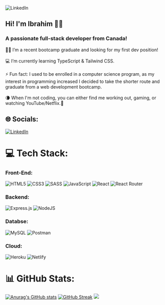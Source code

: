 ![LinkedIn](https://t4.ftcdn.net/jpg/02/78/37/47/360_F_278374738_ypRn0utOVnebuhmpSrDiwkzFsdqEm0aa.jpg)
## Hi! I'm Ibrahim 👨‍💻

### A passionate full-stack developer from Canada!	

👨‍💻 I’m a recent bootcamp graduate and looking for my first dev position! <br>
<br>
💻 I’m currently learning TypeScript & Tailwind CSS.<br>
<br>
⚡ Fun fact: I used to be enrolled in a computer science program, as my interest in programming increased I decided to take the shorter route and graduate from a web development bootcamp. <br> 
<br>
🌘 When I'm not coding, you can either find me working out, gaming, or watching YouTube/Netflix.📲


## 🌐 Socials:
[![LinkedIn](https://img.shields.io/badge/LinkedIn-0077B5?style=for-the-badge&logo=linkedin&logoColor=white)](https://www.linkedin.com/in/ibrahim-abdulah/)

# 💻 Tech Stack:
### Front-End: 
![HTML5](https://img.shields.io/badge/HTML5-E34F26?style=for-the-badge&logo=html5&logoColor=white) 
![CSS3](https://img.shields.io/badge/CSS3-1572B6?style=for-the-badge&logo=css3&logoColor=white) 
![SASS](https://img.shields.io/badge/Sass-CC6699?style=for-the-badge&logo=sass&logoColor=white) 
![JavaScript](https://img.shields.io/badge/JavaScript-F7DF1E?style=for-the-badge&logo=javascript&logoColor=black)
![React](https://img.shields.io/badge/React-20232A?style=for-the-badge&logo=react&logoColor=61DAFB) 
![React Router](https://img.shields.io/badge/React_Router-CA4245?style=for-the-badge&logo=react-router&logoColor=white) 

### Backend: 
![Express.js](https://img.shields.io/badge/Express.js-404D59?style=for-the-badge) 
![NodeJS](https://img.shields.io/badge/Node.js-43853D?style=for-the-badge&logo=node.js&logoColor=white) 

### Databse:
![MySQL](https://img.shields.io/badge/MySQL-00000F?style=for-the-badge&logo=mysql&logoColor=white)
![Postman](https://img.shields.io/badge/Postman-FF6C37?style=flat&logo=postman&logoColor=white)

### Cloud:
![Heroku](https://img.shields.io/badge/Heroku-430098?style=for-the-badge&logo=heroku&logoColor=white) 
![Netlify](https://img.shields.io/badge/Netlify-00C7B7?style=for-the-badge&logo=netlify&logoColor=white) 



# 📊 GitHub Stats:
[![Anurag's GitHub stats](https://github-readme-stats.vercel.app/api?username=ibrahimabdulah&count_private=true&theme=github_dark)](https://github.com/ibrahimabdulah/github-readme-stats)
[![GitHub Streak](https://streak-stats.demolab.com?user=Ibrahimabdulah&theme=nightowl)](https://git.io/streak-stats)
![](https://github-readme-stats.vercel.app/api/top-langs/?username=ibrahimabdulah&theme=dark&hide_border=false&include_all_commits=false&count_private=false&layout=compact)

